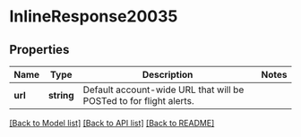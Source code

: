 # InlineResponse20035

## Properties
Name | Type | Description | Notes
------------ | ------------- | ------------- | -------------
**url** | **string** | Default account-wide URL that will be POSTed to for flight alerts. | 

[[Back to Model list]](../../README.md#documentation-for-models) [[Back to API list]](../../README.md#documentation-for-api-endpoints) [[Back to README]](../../README.md)

